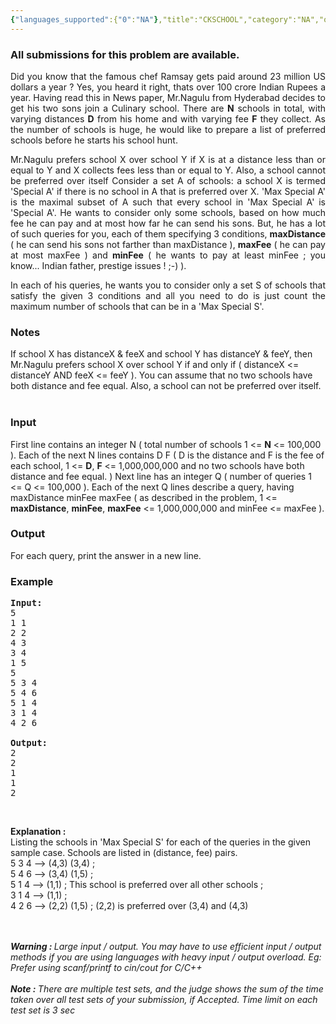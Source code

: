```yaml
---
{"languages_supported":{"0":"NA"},"title":"CKSCHOOL","category":"NA","old_version":true,"problem_code":"CKSCHOOL","tags":{"0":"NA"},"layout":"problem"}
---
```


<h3> All submissions for this problem are available. </h3><p align="justify">Did you know that the famous chef Ramsay gets paid around 23 million US dollars a year ? Yes, you heard it right, thats over 100 crore Indian Rupees a year. Having read this in News paper, Mr.Nagulu from Hyderabad decides to get his two sons join a Culinary school. There are <b>N</b> schools in total, with varying distances <b>D</b> from his home and with varying fee <b>F</b> they collect. As the number of schools is huge, he would like to prepare a list of preferred schools before he starts his school hunt.
</p><p align="justify">
Mr.Nagulu prefers school X over school Y if X is at a distance less than or equal to Y and X collects fees less than or equal to Y. Also, a school cannot be preferred over itself
Consider a set A of schools: a school X is termed 'Special A' if there is no school in A that is preferred over X. 'Max Special A' is the maximal subset of A such that every school in 'Max Special A' is 'Special A'. He wants to consider only some schools, based on how much fee he can pay and at most how far he can send his sons. But, he has a lot of such queries for you, each of them specifying 3 conditions, <b>maxDistance</b> ( he can send his sons not farther than maxDistance ), <b>maxFee</b> ( he can pay at most maxFee ) and <b>minFee</b> ( he wants to pay at least minFee ; you know... Indian father, prestige issues ! ;-) ). 
</p><p align="justify">In each of his queries, he wants you to consider only a set S of schools that satisfy the given 3 conditions and all you need to do is just count the maximum number of schools that can be in a 'Max Special S'.<br />

<h3>Notes</h3>
If school X has distanceX &amp; feeX and school Y has distanceY &amp; feeY, then Mr.Nagulu prefers school X over school Y if and only if ( distanceX &lt;= distanceY AND feeX &lt;= feeY ). You can assume that no two schools have both distance and fee equal. Also, a school can not be preferred over itself.<br />
<br />
<h3>Input</h3>
</p><p>First line contains an integer N ( total number of schools 1 &lt;= <b>N</b> &lt;= 100,000 ). Each of the next N lines contains D F ( D is the distance and F is the fee of each school, 1 &lt;= <b>D</b>, <b>F</b> &lt;= 1,000,000,000 and no two schools have both distance and fee equal. ) Next line has an integer Q ( number of queries 1 &lt;= Q &lt;= 100,000 ). Each of the next Q lines describe a query, having maxDistance minFee  maxFee ( as described in the problem, 1 &lt;= <b>maxDistance</b>, <b>minFee</b>, <b>maxFee</b> &lt;= 1,000,000,000 and minFee &lt;= maxFee ). 

<h3>Output</h3>
</p><p>For each query, print the answer in a new line.

<h3>Example</h3>

<pre>
<b>Input:</b>
5
1 1
2 2
4 3
3 4
1 5
5
5 3 4
5 4 6
5 1 4
3 1 4
4 2 6

<b>Output:</b>
2
2
1
1
2
</pre><br />
<b>Explanation : <br /></b> Listing the schools in 'Max Special S' for each of the queries in the given sample case. Schools are listed in (distance, fee) pairs.<br />
5 3 4  --&gt; (4,3) (3,4) ; <br />
5 4 6  --&gt; (3,4) (1,5) ; <br />
5 1 4  --&gt; (1,1) ; This school is preferred over all other schools ;<br />
3 1 4  --&gt; (1,1) ; <br />
4 2 6  --&gt; (2,2) (1,5) ; (2,2) is preferred over (3,4) and (4,3)<br />

<br /><br />
<i><b>Warning : </b> Large input / output. You may have to use efficient input / output methods if you are using languages with heavy input / output overload. Eg: Prefer using scanf/printf to cin/cout for C/C++</i>
<br /><br />
<i><b>Note : </b>There are multiple test sets, and the judge shows the sum of the time taken over all test sets of your submission, if Accepted. Time limit on each test set is 3 sec</i></p>    